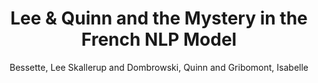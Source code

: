 ---
type: 'article'
pubkey: 'DSCM05'
author: 'Bessette, Lee Skallerup and Dombrowski, Quinn and Gribomont, Isabelle'
title: "Lee & Quinn and the Mystery in the French NLP Model"
journal: 'The Data-Sitters Club'
volume: 'M05'
url: 'https://datasittersclub.github.io/site/dscm5.html'
year: 2023
project: 'data-sitters-club'
---